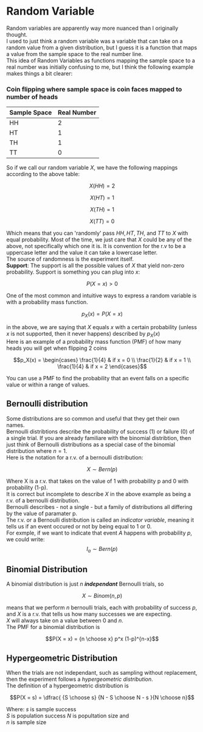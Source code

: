# Random Variable
Random variables are apparently way more nuanced than I originally thought.  
I used to just think a random variable was a variable that can take on a random value from a given distribution, but I guess it is a function that maps a value from the sample space to the real number line.  
This idea of Random Variables as functions mapping the sample space to a real number was initially confusing to me, but I think the following example makes things a bit clearer:  
### Coin flipping where sample space is coin faces mapped to number of heads
|Sample Space|Real Number|
|------------|-----------|
|HH          |2          |
|HT          |1          |
|TH          |1          |
|TT          |0          |

So if we call our random variable $X$, we have the following mappings according to the above table:  
```math
X(HH) = 2
```
```math
X(HT) = 1
```
```math
X(TH) = 1
```
```math
X(TT) = 0
```
Which means that you can 'randomly' pass $HH, HT, TH,$ and $TT$ to $X$ with equal probability. 
Most of the time, we just care that $X$ could be any of the above, not specifically which one it is.  It is convention for the r.v to be a uppercase letter and the value it can take a lowercase letter.  
The source of randomness is the experiment itself.  
**Support**: The support is all the possible values of $X$ that yield non-zero probability.  Support is something you can plug into $x$:
```math
P(X = x) \gt 0
```
One of the most common and intuitive ways to express a random variable is with a probability mass function.  
```math
p_X(x) = P(X = x)
```
in the above, we are saying that $X$ equals $x$ with a certain probability (unless $x$ is not supported, then it never happens) described by $p_X(x)$  
Here is an example of a probability mass function (PMF) of how many heads you will get when flipping 2 coins
```math
p_X(x) = \begin{cases}
\frac{1}{4} & if x = 0 \\
\frac{1}{2} & if x = 1 \\
\frac{1}{4} & if x = 2 
\end{cases}
```
You can use a PMF to find the probability that an event falls on a specific value or within a range of values.  
## Bernoulli distribution
Some distributions are so common and useful that they get their own names.  
Bernoulli distribtions describe the probability of success (1) or failure (0) of a single trial.  If you are already familiare with the binomial distribtion, then just think of Bernoulli distributions as a special case of the binomial distribution where $n=1$.  
Here is the notation for a r.v. of a bernoulli distribution:
```math
X \sim Bern(p)
```
Where X is a r.v. that takes on the value of 1 with probability p and 0 with probability (1-p).  
It is correct but incomplete to describe $X$ in the above example as being a r.v. of a bernoulli distribution.  
Bernoulli describes - not a single - but a family of distributions all differing by the value of paramater p.  
The r.v. or a Bernoulli distribution is called an *indicator variable*, meaning it tells us if an event occured or not by being equal to 1 or 0.  
For exmple, if we want to indicate that event $A$ happens with probability $p$, we could write:
$$
I_a \sim Bern(p)
$$
## Binomial Distribution
A binomial distribution is just $n$ ***independant*** Bernoulli trials, so
```math
X \sim Binom(n,p)
```
means that we perform $n$ bernoulli trials, each with probability of success $p$, and $X$ is a r.v. that tells us how many successes we are expecting.  
$X$ will always take on a value between $0$ and $n$.  
The PMF for a binomial distribution is
```math
P(X = x) = {n \choose x} p^x (1-p)^{n-x}
```
## Hypergeometric Distribution
When the trials are not independant, such as sampling without replacement, then the experiment follows a *hypergeometric distribution*.  
The definition of a hypergeometric distribution is
```math
P(X = s) = \dfrac{ {S \choose s} {N - S \choose N - s }{N \choose n}
```
Where:
$s$ is sample success  
$S$ is population success
$N$ is popultation size and  
$n$ is sample size
